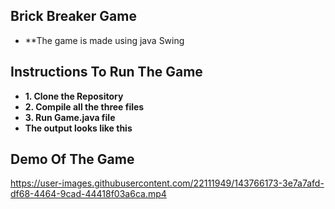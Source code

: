 ## Brick Breaker Game
- **The game is made using java Swing

## Instructions To Run The Game 
- **1. Clone the Repository**
- **2. Compile all the three files**
- **3. Run Game.java file**
- **The output looks like this**

## Demo Of The Game


https://user-images.githubusercontent.com/22111949/143766173-3e7a7afd-df68-4464-9cad-44418f03a6ca.mp4





